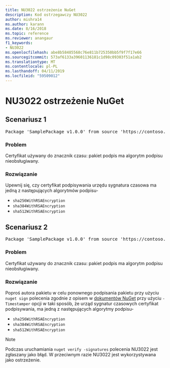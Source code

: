 ```yaml
---
title: NU3022 ostrzeżenie NuGet
description: Kod ostrzegawczy NU3022
author: mishra14
ms.author: karann
ms.date: 8/16/2018
ms.topic: reference
ms.reviewer: anangaur
f1_keywords:
- NU3022
ms.openlocfilehash: abe8b58485568c76e811b725350bb5f9f7f17e66
ms.sourcegitcommit: 573af6133a39601136181c1d98c09303f51a1ab2
ms.translationtype: MT
ms.contentlocale: pl-PL
ms.lasthandoff: 04/11/2019
ms.locfileid: "59509012"
---
```

# <a name="nuget-warning-nu3022"></a>NU3022 ostrzeżenie NuGet

## <a name="scenario-1"></a>Scenariusz 1

<pre>Package 'SamplePackage v1.0.0' from source 'https://contoso.com/index.json': The primary signature's timestamp certificate has an unsupported signature algorithm.</pre>

### <a name="issue"></a>Problem

Certyfikat używany do znacznik czasu: pakiet podpis ma algorytm podpisu nieobsługiwany.


### <a name="solution"></a>Rozwiązanie

Upewnij się, czy certyfikat podpisywania urzędu sygnatura czasowa ma jedną z następujących algorytmów podpisu- 
* `sha256WithRSAEncryption`
* `sha384WithRSAEncryption`
* `sha512WithRSAEncryption`



## <a name="scenario-2"></a>Scenariusz 2

<pre>Package 'SamplePackage v1.0.0' from source 'https://contoso.com/index.json': The timestamp certificate has an unsupported signature algorithm (SHA1). The following algorithms are supported: SHA256RSA, SHA384RSA, SHA512RSA.</pre>

### <a name="issue"></a>Problem

Certyfikat używany do znacznik czasu: pakiet podpis ma algorytm podpisu nieobsługiwany.


### <a name="solution"></a>Rozwiązanie

Poproś autora pakietu w celu ponownego podpisania pakietu przy użyciu `nuget sign` polecenia zgodnie z opisem w [dokumentów NuGet](https://docs.microsoft.com/en-us/nuget/create-packages/sign-a-package) przy użyciu `-Timestamper` opcji w taki sposób, że urząd sygnatur czasowych certyfikat podpisywania, ma jedną z następujących algorytmy podpisu-
* `sha256WithRSAEncryption`
* `sha384WithRSAEncryption`
* `sha512WithRSAEncryption`


> [!Note]
> Podczas uruchamiania `nuget verify -signatures` polecenia NU3022 jest zgłaszany jako błąd. W przeciwnym razie NU3022 jest wykorzystywana jako ostrzeżenie.